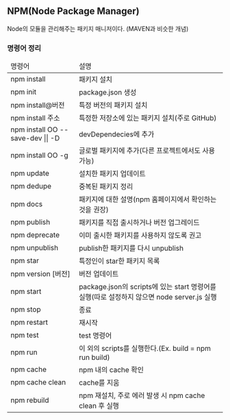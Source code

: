 ## NPM(Node Package Manager)
Node의 모듈을 관리해주는 패키지 매니저이다. (MAVEN과 비슷한 개념)

<h3>명령어 정리</h3>
<table>
  <thead>
    <tr>
      <td>명령어</td><td>설명</td>
    </tr>
  </thead>
  <tbody>
    <tr>
      <td>npm install</td><td>패키지 설치</td>
    </tr>
    <tr>
      <td>npm init</td><td>package.json 생성</td>
    </tr>
    <tr>
      <td>npm install@버전</td><td>특정 버전의 패키지 설치</td>
    </tr>
    <tr>
      <td>npm install 주소</td><td>특정한 저장소에 있는 패키지 설치(주로 GitHub)</td>
    </tr>
    <tr>
      <td>npm install OO --save-dev || -D</td><td>devDependecies에 추가</td>
    </tr>
    <tr>
      <td>npm install OO -g</td><td>글로벌 패키지에 추가(다른 프로젝트에서도 사용가능)</td>
    </tr>
    <tr>
      <td>npm update</td><td>설치한 패키지 업데이트</td>
    </tr>
    <tr>
      <td>npm dedupe</td><td>중복된 패키지 정리</td>
    </tr>
    <tr>
      <td>npm docs</td><td>패키지에 대한 설명(npm 홈페이지에서 확인하는 것을 권장)</td>
    </tr>
    <tr>
      <td>npm publish</td><td>패키지를 직접 출시하거나 버전 업그레이드</td>
    </tr>
    <tr>
      <td>npm deprecate</td><td>이미 출시한 패키지를 사용하지 않도록 권고</td>
    </tr>
    <tr>
      <td>npm unpublish</td><td>publish한 패키지를 다시 unpublish</td>
    </tr>
    <tr>
      <td>npm star</td><td>특정인이 star한 패키지 목록</td>
    </tr>
    <tr>
      <td>npm version [버전]</td><td>버전 업데이트</td>
    </tr>
    <tr>
      <td>npm start</td><td>package.json의 scripts에 있는 start 명령어를 실행(따로 설정하지 않으면 node server.js 실행</td>
    </tr>
    <tr>
      <td>npm stop</td><td>종료</td>
    </tr>
    <tr>
      <td>npm restart</td><td>재시작</td>
    </tr>
    <tr>
      <td>npm test</td><td>test 명령어</td>
    </tr>
    <tr>
      <td>npm run</td><td>이 외의 scripts를 실행한다.(Ex. build = npm run build)</td>
    </tr>
    <tr>
      <td>npm cache</td><td>npm 내의 cache 확인</td>
    </tr>
    <tr>
      <td>npm cache clean</td><td>cache를 지움</td>
    </tr>
    <tr>
      <td>npm rebuild</td><td>npm 재설치, 주로 에러 발생 시 npm cache clean 후 실행</td>
    </tr>
  </tbody>
</table>
